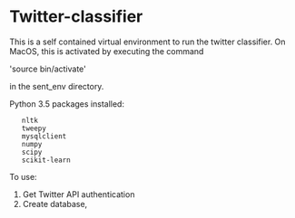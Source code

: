 # Twitter-classifier

This is a self contained virtual environment to run the twitter classifier.
On MacOS, this is activated by executing the command 

   'source bin/activate' 

in the sent_env directory.

Python 3.5 packages installed:

       nltk
       tweepy	
       mysqlclient
       numpy
       scipy
       scikit-learn

To use:
   
   1. Get Twitter API authentication
   2. Create database,